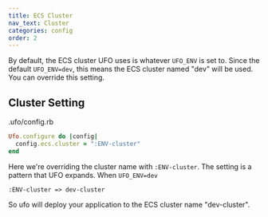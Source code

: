 ```yaml
---
title: ECS Cluster
nav_text: Cluster
categories: config
order: 2
---
```


By default, the ECS cluster UFO uses is whatever `UFO_ENV` is set to. Since the default `UFO_ENV=dev`, this means the ECS cluster named "dev" will be used. You can override this setting.

## Cluster Setting

.ufo/config.rb

```ruby
Ufo.configure do |config|
  config.ecs.cluster = ":ENV-cluster"
end
```

Here we're overriding the cluster name with `:ENV-cluster`. The setting is a pattern that UFO expands. When `UFO_ENV=dev`

    :ENV-cluster => dev-cluster

So ufo will deploy your application to the ECS cluster name "dev-cluster".
